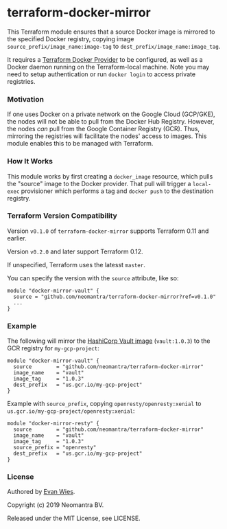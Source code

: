 
# terraform-docker-mirror

This Terraform module ensures that a source Docker image is mirrored to the specified Docker registry,
copying image `source_prefix/image_name:image-tag` to `dest_prefix/image_name:image_tag`.

It requires a [Terraform Docker Provider](https://www.terraform.io/docs/providers/docker/index.html) to be configured, as well as a Docker daemon running on the Terraform-local machine.  Note you may need to setup  authentication or run `docker login` to access private registries.

### Motivation

If one uses Docker on a private network on the Google Cloud (GCP/GKE), the nodes will not be able to pull from the Docker Hub Registry.  However, the nodes *can* pull from the Google Container Registry (GCR).  Thus, mirroring the registries will facilitate the nodes' access to images.  This module enables this to be managed with Terraform.

### How It Works

This module works by first creating a `docker_image` resource, which pulls the "source" image to the Docker provider.  That pull will trigger a `local-exec` provisioner which performs a tag and `docker push` to the destination registry.

### Terraform Version Compatibility

Version `v0.1.0` of `terraform-docker-mirror` supports Terraform 0.11 and earlier.

Version `v0.2.0` and later support Terraform 0.12.

If unspecified, Terraform uses the latesst `master`.

You can specify the version with the `source` attribute, like so:

```
module "docker-mirror-vault" {
  source = "github.com/neomantra/terraform-docker-mirror?ref=v0.1.0"
  ...
}
```

### Example

The following will mirror the [HashiCorp Vault image](https://hub.docker.com/_/vault) (`vault:1.0.3`) to the GCR registry for `my-gcp-project`:

```
module "docker-mirror-vault" {
  source        = "github.com/neomantra/terraform-docker-mirror"
  image_name    = "vault"
  image_tag     = "1.0.3"
  dest_prefix   = "us.gcr.io/my-gcp-project"
}
```

Example with `source_prefix`, copying `openresty/openresty:xenial` to `us.gcr.io/my-gcp-project/openresty:xenial`:
```
module "docker-mirror-resty" {
  source        = "github.com/neomantra/terraform-docker-mirror"
  image_name    = "vault"
  image_tag     = "1.0.3"
  source_prefix = "openresty"
  dest_prefix   = "us.gcr.io/my-gcp-project"
}

```

### License

Authored by [Evan Wies](https://github.com/neomantra).

Copyright (c) 2019 Neomantra BV.

Released under the MIT License, see LICENSE.
